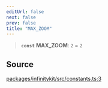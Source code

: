 ```yaml
---
editUrl: false
next: false
prev: false
title: "MAX_ZOOM"
---
```


> **`const`** **MAX\_ZOOM**: `2` = `2`

## Source

[packages/infinitykit/src/constants.ts:3](https://github.com/nodenogg-in/alpha-p2p/blob/e46703f/packages/infinitykit/src/constants.ts#L3)
